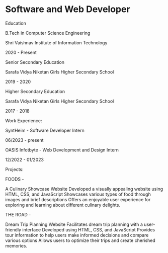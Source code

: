 #  Software and Web Developer

Education

B.Tech in Computer Science Engineering

Shri Vaishnav Institute of Information Technology

2020 - Present

Senior Secondary Education

Sarafa Vidya Niketan Girls Higher Secondary School

2019 - 2020

Higher Secondary Education

Sarafa Vidya Niketan Girls Higher Secondary School

2017 - 2018

Work Experience:

SyntHeim - Software Developer Intern

06/2023 - present

OASIS Infotbyte - Web Development and Design Intern

12/2022 - 01/2023

Projects:

FOODS -

A Culinary Showcase Website
Developed a visually appealing website using HTML, CSS, and JavaScript
Showcases various types of food through images and brief descriptions
Offers an enjoyable user experience for exploring and learning about different culinary delights.

THE ROAD -

Dream Trip Planning Website
Facilitates dream trip planning with a user-friendly interface
Developed using HTML, CSS, and JavaScript
Provides tour information to help users make informed decisions and compare various options
Allows users to optimize their trips and create cherished memories.
